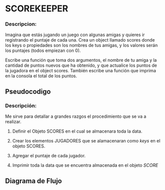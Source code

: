 # SCOREKEEPER

### Descripcion:

Imagina que estás jugando un juego con algunas amigas y quieres ir registrando el puntaje de cada una. Crea un object llamado scores donde los keys o propiedades son los nombres de tus amigas, y los valores serán los puntajes (todos empiezan con 0).

Escribe una función que toma dos argumentos, el nombre de tu amiga y la cantidad de puntos nuevos que ha obtenido, y que actualice los puntos de la jugadora en el object scores. También escribe una función que imprima en la consola el total de los puntos.

## Pseudocodigo
### Descripción:
 Me sirve para detallar a grandes razgos el procedimiento que se va a realizar.

1. Definir el Objeto SCORES en el cual se almacenara toda la data.

2. Crear los elementos JUGADORES que se alamacenaran como *keys* en el objeto SCORES.

3. Agregar el puntaje de cada jugador.

4. Imprimir toda la data que se encuentra almacenada en el objeto *SCORE*



## Diagrama de Flujo
